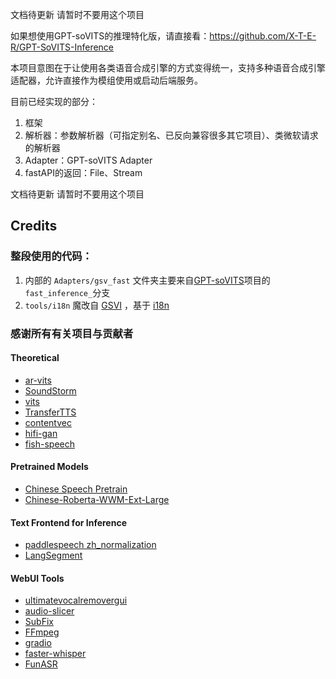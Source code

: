 文档待更新
请暂时不要用这个项目

如果想使用GPT-soVITS的推理特化版，请直接看：https://github.com/X-T-E-R/GPT-SoVITS-Inference

本项目意图在于让使用各类语音合成引擎的方式变得统一，支持多种语音合成引擎适配器，允许直接作为模组使用或启动后端服务。

目前已经实现的部分：
1. 框架
2. 解析器：参数解析器（可指定别名、已反向兼容很多其它项目）、类微软请求的解析器
3. Adapter：GPT-soVITS Adapter
4. fastAPI的返回：File、Stream

文档待更新
请暂时不要用这个项目

## Credits

### 整段使用的代码：
1. 内部的 `Adapters/gsv_fast` 文件夹主要来自[GPT-soVITS](https://github.com/RVC-Boss/GPT-SoVITS)项目的`fast_inference_`分支
2. `tools/i18n` 魔改自 [GSVI](https://github.com/X-T-E-R/GPT-SoVITS-Inference) ，基于 [i18n](https://github.com/RVC-Boss/GPT-SoVITS/tree/main/tools/i18n)

### 感谢所有有关项目与贡献者

#### Theoretical

- [ar-vits](https://github.com/innnky/ar-vits)
- [SoundStorm](https://github.com/yangdongchao/SoundStorm/tree/master/soundstorm/s1/AR)
- [vits](https://github.com/jaywalnut310/vits)
- [TransferTTS](https://github.com/hcy71o/TransferTTS/blob/master/models.py#L556)
- [contentvec](https://github.com/auspicious3000/contentvec/)
- [hifi-gan](https://github.com/jik876/hifi-gan)
- [fish-speech](https://github.com/fishaudio/fish-speech/blob/main/tools/llama/generate.py#L41)

#### Pretrained Models

- [Chinese Speech Pretrain](https://github.com/TencentGameMate/chinese_speech_pretrain)
- [Chinese-Roberta-WWM-Ext-Large](https://huggingface.co/hfl/chinese-roberta-wwm-ext-large)

#### Text Frontend for Inference

- [paddlespeech zh_normalization](https://github.com/PaddlePaddle/PaddleSpeech/tree/develop/paddlespeech/t2s/frontend/zh_normalization)
- [LangSegment](https://github.com/juntaosun/LangSegment)

#### WebUI Tools

- [ultimatevocalremovergui](https://github.com/Anjok07/ultimatevocalremovergui)
- [audio-slicer](https://github.com/openvpi/audio-slicer)
- [SubFix](https://github.com/cronrpc/SubFix)
- [FFmpeg](https://github.com/FFmpeg/FFmpeg)
- [gradio](https://github.com/gradio-app/gradio)
- [faster-whisper](https://github.com/SYSTRAN/faster-whisper)
- [FunASR](https://github.com/alibaba-damo-academy/FunASR)
